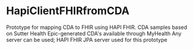 # HapiClientFHIRfromCDA

Prototype for mapping CDA to FHIR using HAPI FHIR.
CDA samples based on Sutter Health Epic-generated CDA's available through MyHealth
Any server can be used; HAPI FHIR JPA server used for this prototype
